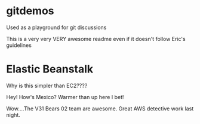 # gitdemos
Used as a playground for git discussions

This is a very very VERY awesome readme even if it doesn't follow Eric's guidelines

# Elastic Beanstalk

Why is this simpler than EC2????

Hey! How's Mexico? Warmer than up here I bet!

Wow....The V31 Bears 02 team are awesome. Great AWS detective work last night.

